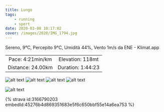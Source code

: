 ```yaml
---
title: Lungo
tags:
	- running
	- sport
date: 2020-03-08 10:17:02
cover: /images/2020/IMG_1794.jpg
---
```


Sereno, 9°C, Percepito 9°C, Umidità 44%, Vento 1m/s da ENE - Klimat.app

| | |
| :-: | :-: |
| Pace: 4:21min/km | Elevation: 118mt |
| Distance: 24.00km | Duration: 1:44:23 |

![alt text](/images/2020/IMG_1790.jpg "map")
![alt text](/images/2020/IMG_1792.jpg "map")
![alt text](/images/2020/IMG_1794.jpg "map")
![alt text](/images/2020/IMG_1797.jpg "map")

![alt text](/images/2020/20200308-activity-map.png "map")


{% strava id:3166790203 embedId:45276b4d869351683e5f6c650bbf55e14a6ea753 %}
